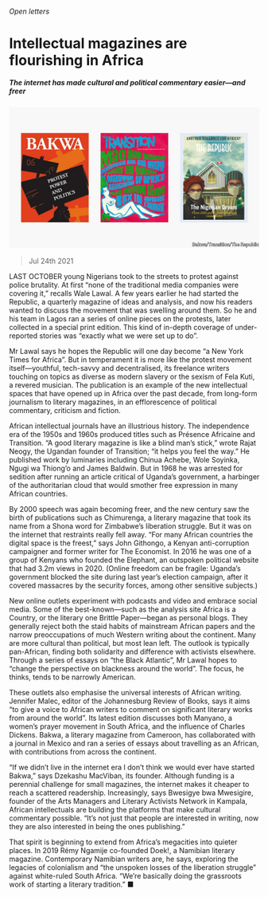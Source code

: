 ###### Open letters

# Intellectual magazines are flourishing in Africa 

##### The internet has made cultural and political commentary easier—and freer 

![image](images/20210724_BKD010.jpg) 

> Jul 24th 2021 

LAST OCTOBER young Nigerians took to the streets to protest against police brutality. At first “none of the traditional media companies were covering it,” recalls Wale Lawal. A few years earlier he had started the Republic, a quarterly magazine of ideas and analysis, and now his readers wanted to discuss the movement that was swelling around them. So he and his team in Lagos ran a series of online pieces on the protests, later collected in a special print edition. This kind of in-depth coverage of under-reported stories was “exactly what we were set up to do”.

Mr Lawal says he hopes the Republic will one day become “a New York Times for Africa”. But in temperament it is more like the protest movement itself—youthful, tech-savvy and decentralised, its freelance writers touching on topics as diverse as modern slavery or the sexism of Fela Kuti, a revered musician. The publication is an example of the new intellectual spaces that have opened up in Africa over the past decade, from long-form journalism to literary magazines, in an efflorescence of political commentary, criticism and fiction.


African intellectual journals have an illustrious history. The independence era of the 1950s and 1960s produced titles such as Présence Africaine and Transition. “A good literary magazine is like a blind man’s stick,” wrote Rajat Neogy, the Ugandan founder of Transition; “it helps you feel the way.” He published work by luminaries including Chinua Achebe, Wole Soyinka, Ngugi wa Thiong’o and James Baldwin. But in 1968 he was arrested for sedition after running an article critical of Uganda’s government, a harbinger of the authoritarian cloud that would smother free expression in many African countries.

By 2000 speech was again becoming freer, and the new century saw the birth of publications such as Chimurenga, a literary magazine that took its name from a Shona word for Zimbabwe’s liberation struggle. But it was on the internet that restraints really fell away. “For many African countries the digital space is the freest,” says John Githongo, a Kenyan anti-corruption campaigner and former writer for The Economist. In 2016 he was one of a group of Kenyans who founded the Elephant, an outspoken political website that had 3.2m views in 2020. (Online freedom can be fragile: Uganda’s government blocked the site during last year’s election campaign, after it covered massacres by the security forces, among other sensitive subjects.)

New online outlets experiment with podcasts and video and embrace social media. Some of the best-known—such as the analysis site Africa is a Country, or the literary one Brittle Paper—began as personal blogs. They generally reject both the staid habits of mainstream African papers and the narrow preoccupations of much Western writing about the continent. Many are more cultural than political, but most lean left. The outlook is typically pan-African, finding both solidarity and difference with activists elsewhere. Through a series of essays on “the Black Atlantic”, Mr Lawal hopes to “change the perspective on blackness around the world”. The focus, he thinks, tends to be narrowly American.

These outlets also emphasise the universal interests of African writing. Jennifer Malec, editor of the Johannesburg Review of Books, says it aims “to give a voice to African writers to comment on significant literary works from around the world”. Its latest edition discusses both Manyano, a women’s prayer movement in South Africa, and the influence of Charles Dickens. Bakwa, a literary magazine from Cameroon, has collaborated with a journal in Mexico and ran a series of essays about travelling as an African, with contributions from across the continent.

“If we didn’t live in the internet era I don’t think we would ever have started Bakwa,” says Dzekashu MacViban, its founder. Although funding is a perennial challenge for small magazines, the internet makes it cheaper to reach a scattered readership. Increasingly, says Bwesigye bwa Mwesigire, founder of the Arts Managers and Literary Activists Network in Kampala, African intellectuals are building the platforms that make cultural commentary possible. “It’s not just that people are interested in writing, now they are also interested in being the ones publishing.”

That spirit is beginning to extend from Africa’s megacities into quieter places. In 2019 Rémy Ngamije co-founded Doek!, a Namibian literary magazine. Contemporary Namibian writers are, he says, exploring the legacies of colonialism and “the unspoken losses of the liberation struggle” against white-ruled South Africa. “We’re basically doing the grassroots work of starting a literary tradition.” ■

